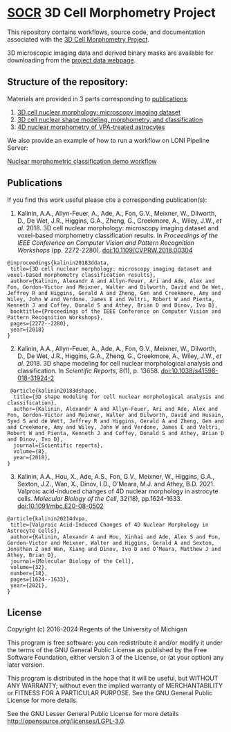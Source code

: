 # [SOCR](http://socr.umich.edu/) 3D Cell Morphometry Project

This repository contains workflows, source code, and documentation associated with the [3D Cell Morphometry Project](http://www.socr.umich.edu/projects/3d-cell-morphometry).

3D microscopic imaging data and derived binary masks are available for downloading from the [project data webpage](http://www.socr.umich.edu/projects/3d-cell-morphometry/data.html).

## Structure of the repository:

Materials are provided in 3 parts corresponding to [publications](#Publications):

1. [3D cell nuclear morphology: microscopy imaging dataset](./1_3D_cell_nuclear_morphology:_microscopy_imaging_dataset)
2. [3D cell nuclear shape modeling, morphometry, and classification](./2_3D_cell_nuclear_shape_modeling_morphometry)
3. [4D nuclear morphometry of VPA-treated astrocytes](./3_4D_nuclear_morphometry_vpa_treated_astrocytes)
 
We also provide an example of how to run a workflow on LONI Pipeline Server:

[Nuclear morphometric classification demo workflow](./2_3D_cell_nuclear_shape_modeling_morphometry/demo)

## Publications

If you find this work useful please cite a corresponding publication(s):

1. Kalinin, A.A., Allyn-Feuer, A., Ade, A., Fon, G.V., Meixner, W., Dilworth, D., De Wet, J.R., Higgins, G.A., Zheng, G., Creekmore, A., Wiley, J.W., _et al_. 2018. 3D cell nuclear morphology: microscopy imaging dataset and voxel-based morphometry classification results. In _Proceedings of the IEEE Conference on Computer Vision and Pattern Recognition Workshops_ (pp. 2272-2280). [doi:10.1109/CVPRW.2018.00304](https://doi.org/10.1109/CVPRW.2018.00304)

 ```
@inproceedings{kalinin20183ddata,
  title={3D cell nuclear morphology: microscopy imaging dataset and voxel-based morphometry classification results},
  author={Kalinin, Alexandr A and Allyn-Feuer, Ari and Ade, Alex and Fon, Gordon-Victor and Meixner, Walter and Dilworth, David and De Wet, Jeffrey R and Higgins, Gerald A and Zheng, Gen and Creekmore, Amy and Wiley, John W and Verdone, James E and Veltri, Robert W and Pienta, Kenneth J and Coffey, Donald S and Athey, Brian D and Dinov, Ivo D},
  booktitle={Proceedings of the IEEE Conference on Computer Vision and Pattern Recognition Workshops},
  pages={2272--2280},
  year={2018}
}
```

2. Kalinin, A.A., Allyn-Feuer, A., Ade, A., Fon, G.V., Meixner, W., Dilworth, D., De Wet, J.R., Higgins, G.A., Zheng, G., Creekmore, A., Wiley, J.W., _et al_. 2018. 3D shape modeling for cell nuclear morphological analysis and classification. In _Scientific Reports_, 8(1), p. 13658. [doi:10.1038/s41598-018-31924-2](https://doi.org/10.1038/s41598-018-31924-2)

```
 @article{kalinin20183dshape,
  title={3D shape modeling for cell nuclear morphological analysis and classification},
  author={Kalinin, Alexandr A and Allyn-Feuer, Ari and Ade, Alex and Fon, Gordon-Victor and Meixner, Walter and Dilworth, David and Husain, Syed S and de Wett, Jeffrey R and Higgins, Gerald A and Zheng, Gen and and Creekmore, Amy and Wiley, John W and Verdone, James E and Veltri, Robert W and Pienta, Kenneth J and Coffey, Donald S and Athey, Brian D and Dinov, Ivo D},
  journal={Scientific reports},
  volume={8},
  year={2018},
}
```

3. Kalinin, A.A., Hou, X., Ade, A.S., Fon, G.V., Meixner, W., Higgins, G.A., Sexton, J.Z., Wan, X., Dinov, I.D., O’Meara, M.J. and Athey, B.D. 2021. Valproic acid-induced changes of 4D nuclear morphology in astrocyte cells. _Molecular Biology of the Cell_, 32(18), pp.1624-1633. [doi:10.1091/mbc.E20-08-0502](https://doi.org/10.1091/mbc.E20-08-0502)
 
 ```
@article{kalinin20214dvpa,
  title={Valproic Acid-Induced Changes of 4D Nuclear Morphology in Astrocyte Cells},
  author={Kalinin, Alexandr A and Hou, Xinhai and Ade, Alex S and Fon, Gordon-Victor and Meixner, Walter and Higgins, Gerald A and Sexton, Jonathan Z and Wan, Xiang and Dinov, Ivo D and O’Meara, Matthew J and Athey, Brian D},
  journal={Molecular Biology of the Cell},
  volume={32},
  number={18},
  pages={1624--1633},
  year={2021},
}
```

## License

Copyright (c) 2016-2024 Regents of the University of Michigan

This program is free software: you can redistribute it and/or modify
it under the terms of the GNU General Public License as published by
the Free Software Foundation, either version 3 of the License, or
(at your option) any later version.

This program is distributed in the hope that it will be useful,
but WITHOUT ANY WARRANTY; without even the implied warranty of
MERCHANTABILITY or FITNESS FOR A PARTICULAR PURPOSE.  See the
GNU General Public License for more details.

See the GNU Lesser General Public License for more details http://opensource.org/licenses/LGPL-3.0.
